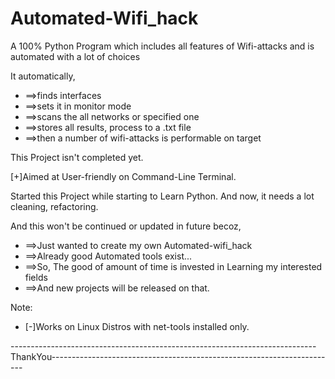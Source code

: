 # Automated-Wifi_hack

A 100% Python Program which includes all features of Wifi-attacks and is automated with a lot of choices

It automatically,
-    ==>finds interfaces
-    ==>sets it in monitor mode
-    ==>scans the all networks or specified one
-    ==>stores all results, process to a .txt file
-    ==>then a number of wifi-attacks is performable on target

This Project isn't completed yet.

[+]Aimed at User-friendly on Command-Line Terminal.

Started this Project while starting to Learn Python. And now, it needs a lot cleaning, refactoring.

And this won't be continued or updated in future becoz,
-    ==>Just wanted to create my own Automated-wifi_hack
-    ==>Already good Automated tools exist...
-    ==>So, The good of amount of time is invested in Learning my interested fields 
-    ==>And new projects will be released on that.
    
Note:
-   [-]Works on Linux Distros with net-tools installed only.

   
----------------------------------------------------------------------------ThankYou-----------------------------------------------------------------------
